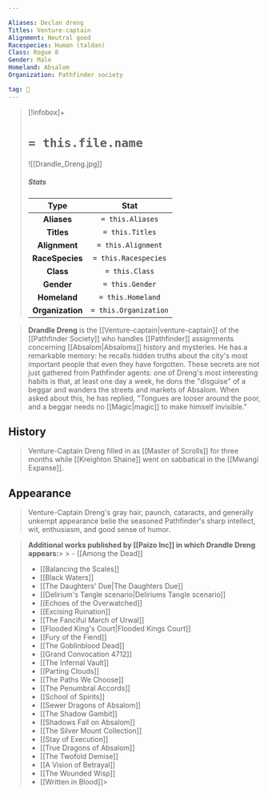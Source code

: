 ```yaml
---

Aliases: Declan dreng
Titles: Venture-captain
Alignment: Neutral good
Racespecies: Human (taldan)
Class: Rogue 8
Gender: Male
Homeland: Absalom
Organization: Pathfinder society

tag: 👤️
---
```


> [!infobox]+
> #  `= this.file.name`
> ![[Drandle_Dreng.jpg]]
> ##### Stats
> Type | Stat |
> :---: |:---:|
> **Aliases** | `= this.Aliases` |
> **Titles** | `= this.Titles` |
> **Alignment** | `= this.Alignment` |
> **RaceSpecies** | `= this.Racespecies` |
> **Class** | `= this.Class` |
> **Gender** | `= this.Gender` |
> **Homeland** | `= this.Homeland` |
> **Organization** | `= this.Organization` |



> **Drandle Dreng** is the [[Venture-captain|venture-captain]] of the [[Pathfinder Society]] who handles [[Pathfinder]] assignments concerning [[Absalom|Absaloms]] history and mysteries. He has a remarkable memory: he recalls hidden truths about the city's most important people that even they have forgotten. These secrets are not just gathered from Pathfinder agents: one of Dreng's most interesting habits is that, at least one day a week, he dons the "disguise" of a beggar and wanders the streets and markets of Absalom. When asked about this, he has replied, "Tongues are looser around the poor, and a beggar needs no [[Magic|magic]] to make himself invisible."


## History

> Venture-Captain Dreng filled in as [[Master of Scrolls]] for three months while [[Kreighton Shaine]] went on sabbatical in the [[Mwangi Expanse]].


## Appearance

> Venture-Captain Dreng's gray hair, paunch, cataracts, and generally unkempt appearance belie the seasoned Pathfinder's sharp intellect, wit, enthusiasm, and good sense of humor.



> **Additional works published by [[Paizo Inc]] in which Drandle Dreng appears:**> > - [[Among the Dead]]
> - [[Balancing the Scales]]
> - [[Black Waters]]
> - [[The Daughters' Due|The Daughters Due]]
> - [[Delirium's Tangle scenario|Deliriums Tangle scenario]]
> - [[Echoes of the Overwatched]]
> - [[Excising Ruination]]
> - [[The Fanciful March of Urwal]]
> - [[Flooded King's Court|Flooded Kings Court]]
> - [[Fury of the Fiend]]
> - [[The Goblinblood Dead]]
> - [[Grand Convocation 4712]]
> - [[The Infernal Vault]]
> - [[Parting Clouds]]
> - [[The Paths We Choose]]
> - [[The Penumbral Accords]]
> - [[School of Spirits]]
> - [[Sewer Dragons of Absalom]]
> - [[The Shadow Gambit]]
> - [[Shadows Fall on Absalom]]
> - [[The Silver Mount Collection]]
> - [[Stay of Execution]]
> - [[True Dragons of Absalom]]
> - [[The Twofold Demise]]
> - [[A Vision of Betrayal]]
> - [[The Wounded Wisp]]
> - [[Written in Blood]]> 




